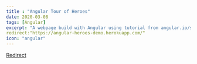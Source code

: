 ```yaml
---
title : "Angular Tour of Heroes"
date: 2020-03-08
tags: [Angular]
excerpt: "A webpage build with Angular using tutorial from angular.io/start"
redirect:"https://angular-heroes-demo.herokuapp.com/"
icon: "angular"
---
```


<a href="https://angular-heroes-demo.herokuapp.com/">Redirect</a>
 
